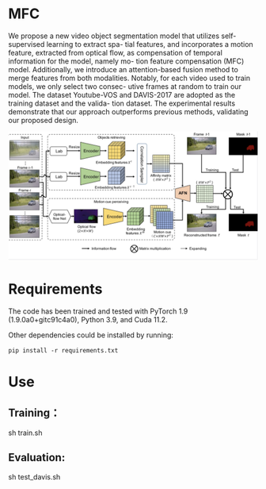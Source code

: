 # MFC
We propose a new video object
segmentation model that utilizes self-supervised learning to extract spa-
tial features, and incorporates a motion feature, extracted from optical
flow, as compensation of temporal information for the model, namely mo-
tion feature compensation (MFC) model. Additionally, we introduce an
attention-based fusion method to merge features from both modalities.
Notably, for each video used to train models, we only select two consec-
utive frames at random to train our model. The dataset Youtube-VOS
and DAVIS-2017 are adopted as the training dataset and the valida-
tion dataset. The experimental results demonstrate that our approach
outperforms previous methods, validating our proposed design.

![image](6FD57612-FA81-4088-8DA6-DB997D9DBEAA.jpeg)

# Requirements
The code has been trained and tested with PyTorch 1.9 (1.9.0a0+gitc91c4a0), Python 3.9, and Cuda 11.2.

Other dependencies could be installed by running:
```Shell
pip install -r requirements.txt
```

# Use  
Training：  
--------
sh train.sh  

Evaluation:  
--------
sh test_davis.sh  
